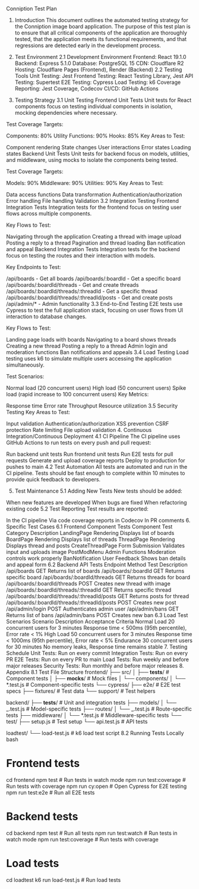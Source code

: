 Conniption Test Plan

1. Introduction
   This document outlines the automated testing strategy for the Conniption image board application. The purpose of this test plan is to ensure that all critical components of the application are thoroughly tested, that the application meets its functional requirements, and that regressions are detected early in the development process.

2. Test Environment
   2.1 Development Environment
   Frontend: React 19.1.0
   Backend: Express 5.1.0
   Database: PostgreSQL 15
   CDN: Cloudflare R2
   Hosting: Cloudflare Pages (Frontend), Render (Backend)
   2.2 Testing Tools
   Unit Testing: Jest
   Frontend Testing: React Testing Library, Jest
   API Testing: Supertest
   E2E Testing: Cypress
   Load Testing: k6
   Coverage Reporting: Jest Coverage, Codecov
   CI/CD: GitHub Actions
3. Testing Strategy
   3.1 Unit Testing
   Frontend Unit Tests
   Unit tests for React components focus on testing individual components in isolation, mocking dependencies where necessary.

Test Coverage Targets:

Components: 80%
Utility Functions: 90%
Hooks: 85%
Key Areas to Test:

Component rendering
State changes
User interactions
Error states
Loading states
Backend Unit Tests
Unit tests for backend focus on models, utilities, and middleware, using mocks to isolate the components being tested.

Test Coverage Targets:

Models: 90%
Middleware: 90%
Utilities: 90%
Key Areas to Test:

Data access functions
Data transformation
Authentication/authorization
Error handling
File handling
Validation
3.2 Integration Testing
Frontend Integration Tests
Integration tests for the frontend focus on testing user flows across multiple components.

Key Flows to Test:

Navigating through the application
Creating a thread with image upload
Posting a reply to a thread
Pagination and thread loading
Ban notification and appeal
Backend Integration Tests
Integration tests for the backend focus on testing the routes and their interaction with models.

Key Endpoints to Test:

/api/boards - Get all boards
/api/boards/:boardId - Get a specific board
/api/boards/:boardId/threads - Get and create threads
/api/boards/:boardId/threads/:threadId - Get a specific thread
/api/boards/:boardId/threads/:threadId/posts - Get and create posts
/api/admin/\* - Admin functionality
3.3 End-to-End Testing
E2E tests use Cypress to test the full application stack, focusing on user flows from UI interaction to database changes.

Key Flows to Test:

Landing page loads with boards
Navigating to a board shows threads
Creating a new thread
Posting a reply to a thread
Admin login and moderation functions
Ban notifications and appeals
3.4 Load Testing
Load testing uses k6 to simulate multiple users accessing the application simultaneously.

Test Scenarios:

Normal load (20 concurrent users)
High load (50 concurrent users)
Spike load (rapid increase to 100 concurrent users)
Key Metrics:

Response time
Error rate
Throughput
Resource utilization
3.5 Security Testing
Key Areas to Test:

Input validation
Authentication/authorization
XSS prevention
CSRF protection
Rate limiting
File upload validation 4. Continuous Integration/Continuous Deployment
4.1 CI Pipeline
The CI pipeline uses GitHub Actions to run tests on every push and pull request:

Run backend unit tests
Run frontend unit tests
Run E2E tests for pull requests
Generate and upload coverage reports
Deploy to production for pushes to main
4.2 Test Automation
All tests are automated and run in the CI pipeline. Tests should be fast enough to complete within 10 minutes to provide quick feedback to developers.

5. Test Maintenance
   5.1 Adding New Tests
   New tests should be added:

When new features are developed
When bugs are fixed
When refactoring existing code
5.2 Test Reporting
Test results are reported:

In the CI pipeline
Via code coverage reports in Codecov
In PR comments 6. Specific Test Cases
6.1 Frontend Component Tests
Component Test Category Description
LandingPage Rendering Displays list of boards
BoardPage Rendering Displays list of threads
ThreadPage Rendering Displays thread and posts
CreateThreadPage Form Submission Validates input and uploads image
PostModMenu Admin Functions Moderation controls work properly
BanNotification User Feedback Shows ban details and appeal form
6.2 Backend API Tests
Endpoint Method Test Description
/api/boards GET Returns list of boards
/api/boards/:boardId GET Returns specific board
/api/boards/:boardId/threads GET Returns threads for board
/api/boards/:boardId/threads POST Creates new thread with image
/api/boards/:boardId/threads/:threadId GET Returns specific thread
/api/boards/:boardId/threads/:threadId/posts GET Returns posts for thread
/api/boards/:boardId/threads/:threadId/posts POST Creates new post
/api/admin/login POST Authenticates admin user
/api/admin/bans GET Returns list of bans
/api/admin/bans POST Creates new ban
6.3 Load Test Scenarios
Scenario Description Acceptance Criteria
Normal Load 20 concurrent users for 3 minutes Response time < 500ms (95th percentile), Error rate < 1%
High Load 50 concurrent users for 3 minutes Response time < 1000ms (95th percentile), Error rate < 5%
Endurance 30 concurrent users for 30 minutes No memory leaks, Response time remains stable 7. Testing Schedule
Unit Tests: Run on every commit
Integration Tests: Run on every PR
E2E Tests: Run on every PR to main
Load Tests: Run weekly and before major releases
Security Tests: Run monthly and before major releases 8. Appendix
8.1 Test File Structure
frontend/
├── src/
│ ├── **tests**/ # Component tests
│ ├── **mocks**/ # Mock files
│ └── components/
│ └── \*.test.js # Component-specific tests
└── cypress/
├── e2e/ # E2E test specs
├── fixtures/ # Test data
└── support/ # Test helpers

backend/
├── **tests**/ # Unit and integration tests
├── models/
│ └── _.test.js # Model-specific tests
├── routes/
│ └── _.test.js # Route-specific tests
├── middleware/
│ └── \*.test.js # Middleware-specific tests
└── test/
├── setup.js # Test setup
└── api.test.js # API tests

loadtest/
└── load-test.js # k6 load test script
8.2 Running Tests Locally
bash

# Frontend tests

cd frontend
npm test # Run tests in watch mode
npm run test:coverage # Run tests with coverage
npm run cy:open # Open Cypress for E2E testing
npm run test:e2e # Run all E2E tests

# Backend tests

cd backend
npm test # Run all tests
npm run test:watch # Run tests in watch mode
npm run test:coverage # Run tests with coverage

# Load tests

cd loadtest
k6 run load-test.js # Run load tests
